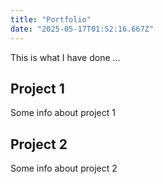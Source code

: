 ```yaml
---
title: "Portfolio"
date: "2025-05-17T01:52:16.667Z"
---
```



This is what I have done …


## Project 1

Some info about project 1


## Project 2

Some info about project 2

